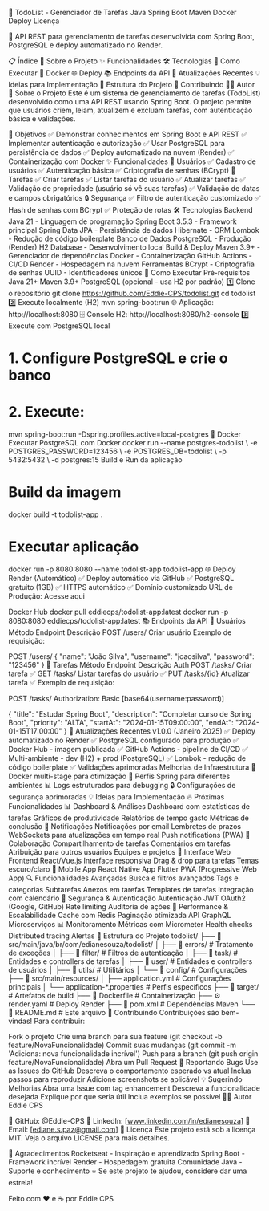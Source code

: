 📝 TodoList - Gerenciador de Tarefas
Java Spring Boot Maven Docker Deploy Licença

🚀 API REST para gerenciamento de tarefas desenvolvida com Spring Boot, PostgreSQL e deploy automatizado no Render.

📋 Índice
📖 Sobre o Projeto
✨ Funcionalidades
🛠️ Tecnologias
🚀 Como Executar
🐳 Docker
🌐 Deploy
📚 Endpoints da API
🔄 Atualizações Recentes
💡 Ideias para Implementação
📁 Estrutura do Projeto
🤝 Contribuindo
👨‍💻 Autor
📖 Sobre o Projeto
Este é um sistema de gerenciamento de tarefas (TodoList) desenvolvido como uma API REST usando Spring Boot. O projeto permite que usuários criem, leiam, atualizem e excluam tarefas, com autenticação básica e validações.

🎯 Objetivos
✅ Demonstrar conhecimentos em Spring Boot e API REST
✅ Implementar autenticação e autorização
✅ Usar PostgreSQL para persistência de dados
✅ Deploy automatizado na nuvem (Render)
✅ Containerização com Docker
✨ Funcionalidades
👤 Usuários
✅ Cadastro de usuários
✅ Autenticação básica
✅ Criptografia de senhas (BCrypt)
📝 Tarefas
✅ Criar tarefas
✅ Listar tarefas do usuário
✅ Atualizar tarefas
✅ Validação de propriedade (usuário só vê suas tarefas)
✅ Validação de datas e campos obrigatórios
🔒 Segurança
✅ Filtro de autenticação customizado
✅ Hash de senhas com BCrypt
✅ Proteção de rotas
🛠️ Tecnologias
Backend
Java 21 - Linguagem de programação
Spring Boot 3.5.3 - Framework principal
Spring Data JPA - Persistência de dados
Hibernate - ORM
Lombok - Redução de código boilerplate
Banco de Dados
PostgreSQL - Produção (Render)
H2 Database - Desenvolvimento local
Build & Deploy
Maven 3.9+ - Gerenciador de dependências
Docker - Containerização
GitHub Actions - CI/CD
Render - Hospedagem na nuvem
Ferramentas
BCrypt - Criptografia de senhas
UUID - Identificadores únicos
🚀 Como Executar
Pré-requisitos
Java 21+
Maven 3.9+
PostgreSQL (opcional - usa H2 por padrão)
1️⃣ Clone o repositório
git clone https://github.com/Eddie-CPS/todolist.git
cd todolist
2️⃣ Execute localmente (H2)
mvn spring-boot:run
🌐 Aplicação: http://localhost:8080
🗄️ Console H2: http://localhost:8080/h2-console
3️⃣ Execute com PostgreSQL local
# 1. Configure PostgreSQL e crie o banco
# 2. Execute:
mvn spring-boot:run -Dspring.profiles.active=local-postgres
🐳 Docker
Executar PostgreSQL com Docker
docker run --name postgres-todolist \\
  -e POSTGRES_PASSWORD=123456 \\
  -e POSTGRES_DB=todolist \\
  -p 5432:5432 \\
  -d postgres:15
Build e Run da aplicação
# Build da imagem
docker build -t todolist-app .

# Executar aplicação
docker run -p 8080:8080 --name todolist-app todolist-app
🌐 Deploy
Render (Automático)
✅ Deploy automático via GitHub
✅ PostgreSQL gratuito (1GB)
✅ HTTPS automático
✅ Domínio customizado
URL de Produção: Acesse aqui

Docker Hub
docker pull eddiecps/todolist-app:latest
docker run -p 8080:8080 eddiecps/todolist-app:latest
📚 Endpoints da API
👤 Usuários
Método	Endpoint	Descrição
POST	/users/	Criar usuário
Exemplo de requisição:

POST /users/
{
  "name": "João Silva",
  "username": "joaosilva",
  "password": "123456"
}
📝 Tarefas
Método	Endpoint	Descrição	Auth
POST	/tasks/	Criar tarefa	✅
GET	/tasks/	Listar tarefas do usuário	✅
PUT	/tasks/{id}	Atualizar tarefa	✅
Exemplo de requisição:

POST /tasks/
Authorization: Basic [base64(username:password)]

{
  "title": "Estudar Spring Boot",
  "description": "Completar curso de Spring Boot",
  "priority": "ALTA",
  "startAt": "2024-01-15T09:00:00",
  "endAt": "2024-01-15T17:00:00"
}
🔄 Atualizações Recentes
v1.0.0 (Janeiro 2025)
✅ Deploy automatizado no Render
✅ PostgreSQL configurado para produção
✅ Docker Hub - imagem publicada
✅ GitHub Actions - pipeline de CI/CD
✅ Multi-ambiente - dev (H2) + prod (PostgreSQL)
✅ Lombok - redução de código boilerplate
✅ Validações aprimoradas
Melhorias de Infraestrutura
🐳 Docker multi-stage para otimização
🔧 Perfis Spring para diferentes ambientes
📊 Logs estruturados para debugging
🔒 Configurações de segurança aprimoradas
💡 Ideias para Implementação
🔥 Próximas Funcionalidades
📊 Dashboard & Análises
 Dashboard com estatísticas de tarefas
 Gráficos de produtividade
 Relatórios de tempo gasto
 Métricas de conclusão
🔔 Notificações
 Notificações por email
 Lembretes de prazos
 WebSockets para atualizações em tempo real
 Push notifications (PWA)
👥 Colaboração
 Compartilhamento de tarefas
 Comentários em tarefas
 Atribuição para outros usuários
 Equipes e projetos
🎨 Interface Web
 Frontend React/Vue.js
 Interface responsiva
 Drag & drop para tarefas
 Temas escuro/claro
📱 Mobile
 App React Native
 App Flutter
 PWA (Progressive Web App)
🔍 Funcionalidades Avançadas
 Busca e filtros avançados
 Tags e categorias
 Subtarefas
 Anexos em tarefas
 Templates de tarefas
 Integração com calendário
🔐 Segurança & Autenticação
 Autenticação JWT
 OAuth2 (Google, GitHub)
 Rate limiting
 Auditoria de ações
🚀 Performance & Escalabilidade
 Cache com Redis
 Paginação otimizada
 API GraphQL
 Microserviços
📊 Monitoramento
 Métricas com Micrometer
 Health checks
 Distributed tracing
 Alertas
📁 Estrutura do Projeto
todolist/
├── 📁 src/main/java/br/com/edianesouza/todolist/
│   ├── 📁 errors/          # Tratamento de exceções
│   ├── 📁 filter/          # Filtros de autenticação
│   ├── 📁 task/            # Entidades e controllers de tarefas
│   ├── 📁 user/            # Entidades e controllers de usuários
│   ├── 📁 utils/           # Utilitários
│   └── 📁 config/          # Configurações
├── 📁 src/main/resources/
│   ├── application.yml     # Configurações principais
│   └── application-*.properties # Perfis específicos
├── 📁 target/              # Artefatos de build
├── 🐳 Dockerfile           # Containerização
├── ⚙️ render.yaml          # Deploy Render
├── 📄 pom.xml              # Dependências Maven
└── 📖 README.md            # Este arquivo
🤝 Contribuindo
Contribuições são bem-vindas! Para contribuir:

Fork o projeto
Crie uma branch para sua feature (git checkout -b feature/NovaFuncionalidade)
Commit suas mudanças (git commit -m 'Adiciona: nova funcionalidade incrível')
Push para a branch (git push origin feature/NovaFuncionalidade)
Abra um Pull Request
🐛 Reportando Bugs
Use as Issues do GitHub
Descreva o comportamento esperado vs atual
Inclua passos para reproduzir
Adicione screenshots se aplicável
💡 Sugerindo Melhorias
Abra uma Issue com tag enhancement
Descreva a funcionalidade desejada
Explique por que seria útil
Inclua exemplos se possível
👨‍💻 Autor
Eddie CPS

🐙 GitHub: @Eddie-CPS
💼 LinkedIn: [www.linkedin.com/in/edianesouza]
📧 Email: [ediane.s.paz@gmail.com]
📄 Licença
Este projeto está sob a licença MIT. Veja o arquivo LICENSE para mais detalhes.

🙏 Agradecimentos
Rocketseat - Inspiração e aprendizado
Spring Boot - Framework incrível
Render - Hospedagem gratuita
Comunidade Java - Suporte e conhecimento
⭐ Se este projeto te ajudou, considere dar uma estrela!

Feito com ❤️ e ☕ por Eddie CPS

